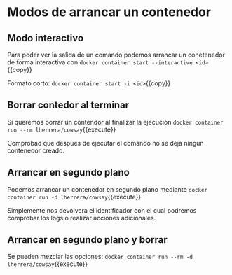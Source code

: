 # Modos de arrancar un contenedor

## Modo interactivo
Para poder ver la salida de un comando podemos arrancar un conetenedor de forma interactiva con ``docker container start --interactive <id>``{{copy}}

Formato corto: ``docker container start -i <id>``{{copy}}

## Borrar contedor al terminar
Si queremos borrar un contendor al finalizar la ejecucion ``docker container run --rm lherrera/cowsay``{{execute}}

Comprobad que despues de ejecutar el comando no se deja ningun contenedor creado.

## Arrancar en segundo plano
Podemos arrancar un contenedor en segundo plano mediante ``docker container run -d lherrera/cowsay``{{execute}}

Simplemente nos devolvera el identificador con el cual podremos comprobar los logs o realizar acciones adicionales.

## Arrancar en segundo plano y borrar
Se pueden mezclar las opciones: ``docker container run --rm -d lherrera/cowsay``{{execute}}